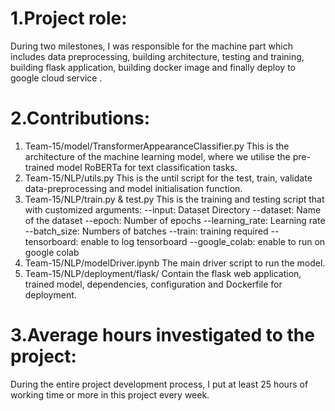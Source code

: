 # 1.Project role:

During two milestones, I was responsible for the machine part which includes data preprocessing, building architecture, testing and training, building flask application, building docker image and finally deploy to google cloud service .

# 2.Contributions:

1. Team-15/model/TransformerAppearanceClassifier.py
   This is the architecture of the machine learning model, where we utilise the pre-trained model RoBERTa for text classification tasks.
2. Team-15/NLP/utils.py
   This is the until script for the test, train, validate data-preprocessing and model initialisation function.
3. Team-15/NLP/train.py & test.py
   This is the training and testing script that with customized arguments:
   --input: Dataset Directory
   --dataset: Name of the dataset
   --epoch: Number of epochs
   --learning_rate: Learning rate
   --batch_size: Numbers of batches
   --train: training required
   --tensorboard: enable to log tensorboard
   --google_colab: enable to run on google colab
4. Team-15/NLP/modelDriver.ipynb
   The main driver script to run the model.
5. Team-15/NLP/deployment/flask/
   Contain the flask web application, trained model, dependencies, configuration and Dockerfile for deployment.

# 3.Average hours investigated to the project:

During the entire project development process, I put at least 25 hours of working time or more in this project every week.
